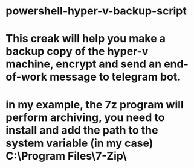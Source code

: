 # powershell-hyper-v-backup-script
# This creak will help you make a backup copy of the hyper-v machine, encrypt and send an end-of-work message to telegram bot.
# in my example, the 7z program will perform archiving, you need to install and add the path to the system variable (in my case) C:\Program Files\7-Zip\

